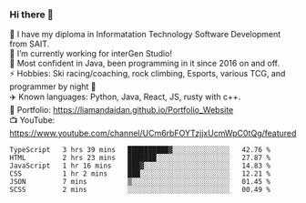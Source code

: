 ### Hi there 👋  
🏫 I have my diploma in Informatation Technology Software Development from SAIT.  
🔭 I’m currently working for interGen Studio!  
💬 Most confident in Java, been programming in it since 2016 on and off.    
⚡ Hobbies: Ski racing/coaching, rock climbing, Esports, various TCG, and programmer by night 🦉    
✈️ Known languages: Python, Java, React, JS, rusty with c++.     
🥇 Portfolio: https://liamandaidan.github.io/Portfolio_Website  
📺 YouTube: https://www.youtube.com/channel/UCm6rbFOYTzjjxUcmWpC0tQg/featured

<!--START_SECTION:waka-->

```text
TypeScript   3 hrs 39 mins   ██████████▓░░░░░░░░░░░░░░   42.76 %
HTML         2 hrs 23 mins   ███████░░░░░░░░░░░░░░░░░░   27.87 %
JavaScript   1 hr 16 mins    ███▓░░░░░░░░░░░░░░░░░░░░░   14.83 %
CSS          1 hr 2 mins     ███░░░░░░░░░░░░░░░░░░░░░░   12.21 %
JSON         7 mins          ▒░░░░░░░░░░░░░░░░░░░░░░░░   01.45 %
SCSS         2 mins          ░░░░░░░░░░░░░░░░░░░░░░░░░   00.49 %
```

<!--END_SECTION:waka-->

